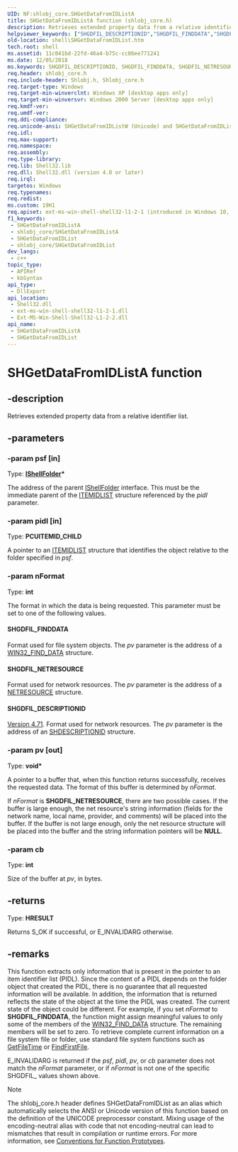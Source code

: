 ```yaml
---
UID: NF:shlobj_core.SHGetDataFromIDListA
title: SHGetDataFromIDListA function (shlobj_core.h)
description: Retrieves extended property data from a relative identifier list.
helpviewer_keywords: ["SHGDFIL_DESCRIPTIONID","SHGDFIL_FINDDATA","SHGDFIL_NETRESOURCE","SHGetDataFromIDList","SHGetDataFromIDList function [Windows Shell]","SHGetDataFromIDListA","SHGetDataFromIDListW","_win32_SHGetDataFromIDList","shell.SHGetDataFromIDList","shlobj_core/SHGetDataFromIDList","shlobj_core/SHGetDataFromIDListA","shlobj_core/SHGetDataFromIDListW"]
old-location: shell\SHGetDataFromIDList.htm
tech.root: shell
ms.assetid: 11c041bd-22fd-46a4-b75c-cc86ee771241
ms.date: 12/05/2018
ms.keywords: SHGDFIL_DESCRIPTIONID, SHGDFIL_FINDDATA, SHGDFIL_NETRESOURCE, SHGetDataFromIDList, SHGetDataFromIDList function [Windows Shell], SHGetDataFromIDListA, SHGetDataFromIDListW, _win32_SHGetDataFromIDList, shell.SHGetDataFromIDList, shlobj_core/SHGetDataFromIDList, shlobj_core/SHGetDataFromIDListA, shlobj_core/SHGetDataFromIDListW
req.header: shlobj_core.h
req.include-header: Shlobj.h, Shlobj_core.h
req.target-type: Windows
req.target-min-winverclnt: Windows XP [desktop apps only]
req.target-min-winversvr: Windows 2000 Server [desktop apps only]
req.kmdf-ver: 
req.umdf-ver: 
req.ddi-compliance: 
req.unicode-ansi: SHGetDataFromIDListW (Unicode) and SHGetDataFromIDListA (ANSI)
req.idl: 
req.max-support: 
req.namespace: 
req.assembly: 
req.type-library: 
req.lib: Shell32.lib
req.dll: Shell32.dll (version 4.0 or later)
req.irql: 
targetos: Windows
req.typenames: 
req.redist: 
ms.custom: 19H1
req.apiset: ext-ms-win-shell-shell32-l1-2-1 (introduced in Windows 10, version 10.0.10240)
f1_keywords:
 - SHGetDataFromIDListA
 - shlobj_core/SHGetDataFromIDListA
 - SHGetDataFromIDList
 - shlobj_core/SHGetDataFromIDList
dev_langs:
 - c++
topic_type:
 - APIRef
 - kbSyntax
api_type:
 - DllExport
api_location:
 - Shell32.dll
 - ext-ms-win-shell-shell32-l1-2-1.dll
 - Ext-MS-Win-Shell-Shell32-L1-2-2.dll
api_name:
 - SHGetDataFromIDListA
 - SHGetDataFromIDList
---
```


# SHGetDataFromIDListA function


## -description

Retrieves extended property data from a relative identifier list.

## -parameters

### -param psf [in]

Type: <b><a href="/windows/desktop/api/shobjidl_core/nn-shobjidl_core-ishellfolder">IShellFolder</a>*</b>

The address of the parent <a href="/windows/desktop/api/shobjidl_core/nn-shobjidl_core-ishellfolder">IShellFolder</a> interface. This must be the immediate parent of the <a href="/windows/desktop/api/shtypes/ns-shtypes-itemidlist">ITEMIDLIST</a> structure referenced by the <i>pidl</i> parameter.

### -param pidl [in]

Type: <b>PCUITEMID_CHILD</b>

A pointer to an <a href="/windows/desktop/api/shtypes/ns-shtypes-itemidlist">ITEMIDLIST</a> structure that identifies the object relative to the folder specified in <i>psf</i>.

### -param nFormat

Type: <b>int</b>

The format in which the data is being requested. This parameter must be set to one of the following values.



#### SHGDFIL_FINDDATA

Format used for file system objects. The <i>pv</i> parameter is the address of a <a href="/windows/desktop/api/minwinbase/ns-minwinbase-win32_find_dataa">WIN32_FIND_DATA</a> structure.



#### SHGDFIL_NETRESOURCE

Format used for network resources. The <i>pv</i> parameter is the address of a <a href="/windows/desktop/api/rrascfg/nn-rrascfg-ieapproviderconfig">NETRESOURCE</a> structure.



#### SHGDFIL_DESCRIPTIONID


<a href="/previous-versions/windows/desktop/legacy/bb776779(v=vs.85)">Version 4.71</a>. Format used for network resources. The <i>pv</i> parameter is the address of an <a href="/windows/desktop/api/shlobj_core/ns-shlobj_core-shdescriptionid">SHDESCRIPTIONID</a> structure.

### -param pv [out]

Type: <b>void*</b>

A pointer to a buffer that, when this function returns successfully, receives the requested data. The format of this buffer is determined by <i>nFormat</i>.

If <i>nFormat</i> is <b>SHGDFIL_NETRESOURCE</b>, there are two possible cases. If the buffer is large enough, the net resource's string information (fields for the network name, local name, provider, and comments) will be placed into the buffer. If the buffer is not large enough, only the net resource structure will be placed into the buffer and the string information pointers will be <b>NULL</b>.

### -param cb

Type: <b>int</b>

Size of the buffer at <i>pv</i>, in bytes.

## -returns

Type: <b>HRESULT</b>

Returns S_OK if successful, or E_INVALIDARG otherwise.

## -remarks

This function extracts only information that is present in the pointer to an item identifier list (PIDL). Since the content of a PIDL depends on the folder object that created the PIDL, there is no guarantee that all requested information will be available. In addition, the information that is returned reflects the state of the object at the time the PIDL was created. The current state of the object could be different. For example, if you set <i>nFormat</i> to <b>SHGDFIL_FINDDATA</b>, the function might assign meaningful values to only some of the members of the <a href="/windows/desktop/api/minwinbase/ns-minwinbase-win32_find_dataa">WIN32_FIND_DATA</a> structure. The remaining members will be set to zero. To retrieve complete current information on a file system file or folder, use standard file system functions such as <a href="/windows/desktop/api/fileapi/nf-fileapi-getfiletime">GetFileTime</a> or <a href="/windows/desktop/api/fileapi/nf-fileapi-findfirstfilea">FindFirstFile</a>.

E_INVALIDARG is returned if the <i>psf</i>, <i>pidl</i>, <i>pv</i>, or <i>cb</i> parameter does not match the <i>nFormat</i> parameter, or if <i>nFormat</i> is not one of the specific SHGDFIL_ values shown above.




> [!NOTE]
> The shlobj_core.h header defines SHGetDataFromIDList as an alias which automatically selects the ANSI or Unicode version of this function based on the definition of the UNICODE preprocessor constant. Mixing usage of the encoding-neutral alias with code that not encoding-neutral can lead to mismatches that result in compilation or runtime errors. For more information, see [Conventions for Function Prototypes](/windows/win32/intl/conventions-for-function-prototypes).

